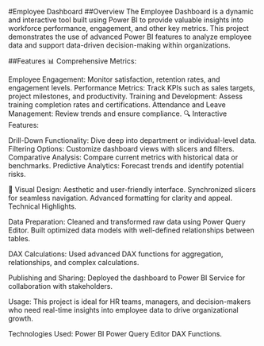 #Employee Dashboard
##Overview
The Employee Dashboard is a dynamic and interactive tool built using Power BI to provide valuable insights into workforce performance, engagement, and other key metrics. This project demonstrates the use of advanced Power BI features to analyze employee data and support data-driven decision-making within organizations.

##Features
📊 Comprehensive Metrics:

Employee Engagement: Monitor satisfaction, retention rates, and engagement levels.
Performance Metrics: Track KPIs such as sales targets, project milestones, and productivity.
Training and Development: Assess training completion rates and certifications.
Attendance and Leave Management: Review trends and ensure compliance.
🔍 Interactive Features:

Drill-Down Functionality: Dive deep into department or individual-level data.
Filtering Options: Customize dashboard views with slicers and filters.
Comparative Analysis: Compare current metrics with historical data or benchmarks.
Predictive Analytics: Forecast trends and identify potential risks.

🎨 Visual Design:
Aesthetic and user-friendly interface.
Synchronized slicers for seamless navigation.
Advanced formatting for clarity and appeal.
Technical Highlights.

Data Preparation:
Cleaned and transformed raw data using Power Query Editor.
Built optimized data models with well-defined relationships between tables.

DAX Calculations:
Used advanced DAX functions for aggregation, relationships, and complex calculations.

Publishing and Sharing:
Deployed the dashboard to Power BI Service for collaboration with stakeholders.

Usage:
This project is ideal for HR teams, managers, and decision-makers who need real-time insights into employee data to drive organizational growth.

Technologies Used:
Power BI
Power Query Editor
DAX Functions.
